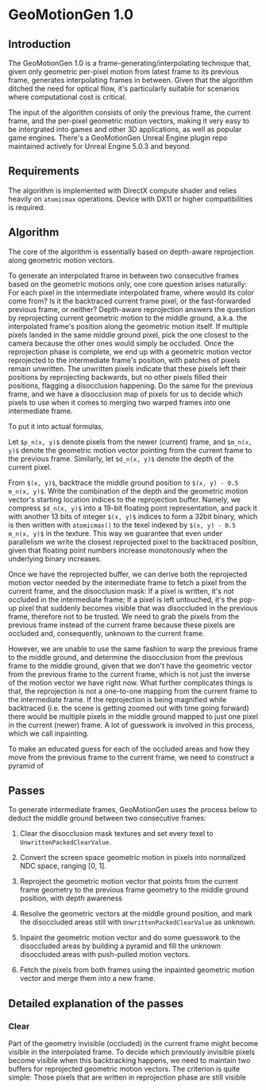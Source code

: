 # GeoMotionGen 1.0

## Introduction

The GeoMotionGen 1.0 is a frame-generating/interpolating technique that, given only geometric per-pixel motion from latest frame to its previous frame, generates interpolating frames in between. Given that the algorithm ditched the need for optical flow, it's particularly suitable for scenarios where computational cost is critical.

The input of the algorithm consists of only the previous frame, the current frame, and the per-pixel geometric motion vectors, making it very easy to be intergrated into games and other 3D applications, as well as popular game engines. There's a GeoMotionGen Unreal Engine plugin repo maintained actively for Unreal Engine 5.0.3 and beyond.

## Requirements

The algorithm is implemented with DirectX compute shader and relies heavily on `atomicmax` operations. Device with DX11 or higher compatibilities is required.

## Algorithm

The core of the algorithm is essentially based on depth-aware reprojection along geometric motion vectors.

To generate an interpolated frame in between two consecutive frames based on the geometric motions only, one core question arises naturally: For each pixel in the intermediate interpolated frame, where would its color come from? Is it the backtraced current frame pixel, or the fast-forwarded previous frame, or neither? Depth-aware reprojection answers the question by reprojecting current geometric motion to the middle ground, a.k.a. the interpolated frame's position along the geometric motion itself. If multiple pixels landed in the same middle ground pixel, pick the one closest to the camera because the other ones would simply be occluded. Once the reprojection phase is complete, we end up with a geometric motion vector reprojected to the intermediate frame's position, with patches of pixels remain unwritten. The unwritten pixels indicate that these pixels left their positions by reprojecting backwards, but no other pixels filled their positions, flagging a disocclusion happening. Do the same for the previous frame, and we have a disocclusion map of pixels for us to decide which pixels to use when it comes to merging two warped frames into one intermediate frame.

To put it into actual formulas,

Let `$p_n(x, y)$` denote pixels from the newer (current) frame, and `$m_n(x, y)$` denote the geometric motion vector pointing from the current frame to the previous frame. Similarly, let `$d_n(x, y)$` denote the depth of the current pixel.

From `$(x, y)$`, backtrace the middle ground position to `$(x, y) - 0.5 m_n(x, y)$`. Write the combination of the depth and the geometric motion vector's starting location indices to the reprojection buffer. Namely, we compress `$d_n(x, y)$` into a 19-bit floating point representation, and pack it with another 13 bits of integer `$(x, y)$` indices to form a 32bit binary, which is then written with `atomicmax()` to the texel indexed by `$(x, y) - 0.5 m_n(x, y)$` in the texture. This way we guarantee that even under parallelism we write the closest reprojected pixel to the backtraced position, given that floating point numbers increase monotonously when the underlying binary increases.

Once we have the reprojected buffer, we can derive both the reprojected motion vector needed by the intermediate frame to fetch a pixel from the current frame, and the disocclusion mask: If a pixel is written, it's not occluded in the intermediate frame; If a pixel is left untouched, it's the pop-up pixel that suddenly becomes visible that was disoccluded in the previous frame, therefore not to be trusted. We need to grab the pixels from the previous frame instead of the current frame because these pixels are occluded and, consequently, unknown to the current frame.

However, we are unable to use the same fashion to warp the previous frame to the middle ground, and determine the disocclusion from the previous frame to the middle ground, given that we don't have the geometric vector from the previous frame to the current frame, which is not just the inverse of the motion vector we have right now. What further complicates things is that, the reprojection is not a one-to-one mapping from the current frame to the intermediate frame. If the reprojection is being magnified while backtraced (i.e. the scene is getting zoomed out with time going forward) there would be multiple pixels in the middle ground mapped to just one pixel in the current (newer) frame. A lot of guesswork is involved in this process, which we call inpainting.

To make an educated guess for each of the occluded areas and how they move from the previous frame to the current frame, we need to construct a pyramid of 

## Passes

To generate intermediate frames, GeoMotionGen uses the process below to deduct the middle ground between two consecutive frames:

1. Clear the disocclusion mask textures and set every texel to `UnwrittenPackedClearValue`.

2. Convert the screen space geometric motion in pixels into normalized NDC space, ranging [0, 1].

3. Reproject the geometric motion vector that points from the current frame geometry to the previous frame geometry to the middle ground position, with depth awareness

4. Resolve the geometric vectors at the middle ground position, and mark the disoccluded areas still with `UnwrittenPackedClearValue` as unknown.

5. Inpaint the geometric motion vector and do some guesswork to the disoccluded areas by building a pyramid and fill the unknown disoccluded areas with push-pulled motion vectors.

6. Fetch the pixels from both frames using the inpainted geometric motion vector and merge them into a new frame.

## Detailed explanation of the passes

### Clear

Part of the geometry invisible (occluded) in the current frame might become visible in the interpolated frame. To decide which previously invisible pixels become visible when this backtracking happens, we need to maintain two buffers for reprojected geometric motion vectors. The criterion is quite simple: Those pixels that are written in reprojection phase are still visible 
